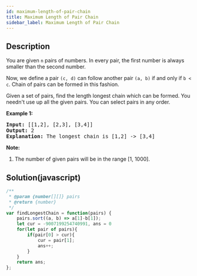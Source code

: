 ```yaml
---
id: maximum-length-of-pair-chain
title: Maximum Length of Pair Chain
sidebar_label: Maximum Length of Pair Chain
---
```

## Description
<div class="description">
<p>
You are given <code>n</code> pairs of numbers. In every pair, the first number is always smaller than the second number.
</p>

<p>
Now, we define a pair <code>(c, d)</code> can follow another pair <code>(a, b)</code> if and only if <code>b < c</code>. Chain of pairs can be formed in this fashion. 
</p>

<p>
Given a set of pairs, find the length longest chain which can be formed. You needn't use up all the given pairs. You can select pairs in any order.
</p>


<p><b>Example 1:</b><br />
<pre>
<b>Input:</b> [[1,2], [2,3], [3,4]]
<b>Output:</b> 2
<b>Explanation:</b> The longest chain is [1,2] -> [3,4]
</pre>
</p>

<p><b>Note:</b><br>
<ol>
<li>The number of given pairs will be in the range [1, 1000].</li>
</ol>
</p>
</div>

## Solution(javascript)
```javascript
/**
 * @param {number[][]} pairs
 * @return {number}
 */
var findLongestChain = function(pairs) {
    pairs.sort((a, b) => a[1]-b[1]);
    let cur = -9007199254740991, ans = 0
    for(let pair of pairs){
        if(pair[0] > cur){
            cur = pair[1];
            ans++;
        }
    }
    return ans;
};
```